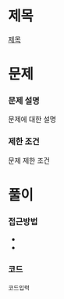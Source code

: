 # 제목

[제목](링크)

# 문제

### 문제 설명

문제에 대한 설명

### 제한 조건

문제 제한 조건

# 풀이

### 접근방법

-
-

### 코드

```
코드입력
```
